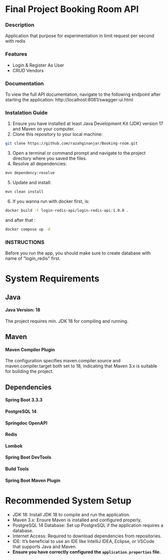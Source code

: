 # Final Project Booking Room API

### Description

Application that purpose for experimentation in limit request per second with redis 

### Features

- Login & Register As User
- CRUD Vendors

### Documentation

To view the full API documentation, navigate to the following endpoint after starting the application: 
http://localhost:8081/swagger-ui.html

### Instalation Guide

1. Ensure you have installed at least Java Development Kit (JDK) version 17 and Maven on your computer.
2. Clone this repository to your local machine:
``` bash
git clone https://github.com/razahginanjar/Booking-room.git
```
3. Open a terminal or command prompt and navigate to the project directory where you saved the files.
4. Resolve all dependencies:
```bash
mvn dependency:resolve
```
5. Update and install:
```bash
mvn clean install
```
6. If you wanna run with docker 
first, is:
```bash
docker build -t login-redis-api/login-redis-api:1.0.0 .
```
and after that :
```bash
docker compose up -d
```
### INSTRUCTIONS
Before you run the app, you should make sure to create database with name of "login_redis" first.

# System Requirements

## Java
#### Java Version: 18
The project requires min. JDK 18 for compiling and running.
## Maven
#### Maven Compiler Plugin
The configuration specifies maven.compiler.source and maven.compiler.target both set to 18, indicating that Maven 3.x is suitable for building the project.
## Dependencies
#### Spring Boot 3.3.3
#### PostgreSQL 14 
#### Springdoc OpenAPI
#### Redis
#### Lombok
#### Spring Boot DevTools
#### Build Tools
#### Spring Boot Maven Plugin

# Recommended System Setup
- JDK 18: Install JDK 18 to compile and run the application.
- Maven 3.x: Ensure Maven is installed and configured properly.
- PostgreSQL 14 Database: Set up PostgreSQL if the application requires a database.
- Internet Access: Required to download dependencies from repositories.
- IDE: It’s beneficial to use an IDE like IntelliJ IDEA, Eclipse, or VSCode that supports Java and Maven.
- **Ensure you have correctly configured the `application.properties` file.**
